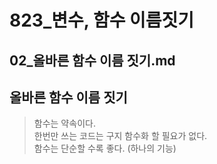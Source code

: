 # 823_변수, 함수 이름짓기
## 02_올바른 함수 이름 짓기.md

## 올바른 함수 이름 짓기
> 함수는 약속이다.  
> 한번만 쓰는 코드는 구지 함수화 할 필요가 없다.  
> 함수는 단순할 수록 좋다. (하나의 기능)  
> 